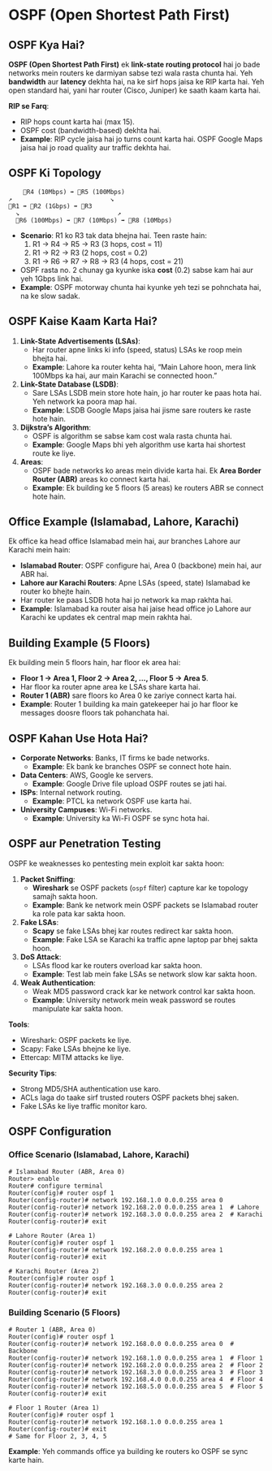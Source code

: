 # OSPF (Open Shortest Path First)

## OSPF Kya Hai?
**OSPF (Open Shortest Path First)** ek **link-state routing protocol** hai jo bade networks mein routers ke darmiyan sabse tezi wala rasta chunta hai. Yeh **bandwidth** aur **latency** dekhta hai, na ke sirf hops jaisa ke RIP karta hai. Yeh open standard hai, yani har router (Cisco, Juniper) ke saath kaam karta hai.

**RIP se Farq**:
- RIP hops count karta hai (max 15).
- OSPF cost (bandwidth-based) dekhta hai.
- **Example**: RIP cycle jaisa hai jo turns count karta hai. OSPF Google Maps jaisa hai jo road quality aur traffic dekhta hai.

## OSPF Ki Topology
```
    🔳R4 (10Mbps) ➡️ 🔳R5 (100Mbps) 
↗️                           ↘️
🔳R1 ➡️ 🔳R2 (1Gbps) ➡️ 🔳R3
  ↘️                           ↗️
  🔳R6 (100Mbps) ➡️ 🔳R7 (10Mbps) ➡️ 🔳R8 (10Mbps)
```

- **Scenario**: R1 ko R3 tak data bhejna hai. Teen raste hain:
  1. R1 → R4 → R5 → R3 (3 hops, cost = 11)
  2. R1 → R2 → R3 (2 hops, cost = 0.2)
  3. R1 → R6 → R7 → R8 → R3 (4 hops, cost = 21)
- OSPF rasta no. 2 chunay ga kyunke iska **cost** (0.2) sabse kam hai aur yeh 1Gbps link hai.
- **Example**: OSPF motorway chunta hai kyunke yeh tezi se pohnchata hai, na ke slow sadak.

## OSPF Kaise Kaam Karta Hai?
1. **Link-State Advertisements (LSAs)**:
   - Har router apne links ki info (speed, status) LSAs ke roop mein bhejta hai.
   - **Example**: Lahore ka router kehta hai, “Main Lahore hoon, mera link 100Mbps ka hai, aur main Karachi se connected hoon.”
2. **Link-State Database (LSDB)**:
   - Sare LSAs LSDB mein store hote hain, jo har router ke paas hota hai. Yeh network ka poora map hai.
   - **Example**: LSDB Google Maps jaisa hai jisme sare routers ke raste hote hain.
3. **Dijkstra’s Algorithm**:
   - OSPF is algorithm se sabse kam cost wala rasta chunta hai.
   - **Example**: Google Maps bhi yeh algorithm use karta hai shortest route ke liye.
4. **Areas**:
   - OSPF bade networks ko areas mein divide karta hai. Ek **Area Border Router (ABR)** areas ko connect karta hai.
   - **Example**: Ek building ke 5 floors (5 areas) ke routers ABR se connect hote hain.

## Office Example (Islamabad, Lahore, Karachi)
Ek office ka head office Islamabad mein hai, aur branches Lahore aur Karachi mein hain:
- **Islamabad Router**: OSPF configure hai, Area 0 (backbone) mein hai, aur ABR hai.
- **Lahore aur Karachi Routers**: Apne LSAs (speed, state) Islamabad ke router ko bhejte hain.
- Har router ke paas LSDB hota hai jo network ka map rakhta hai.
- **Example**: Islamabad ka router aisa hai jaise head office jo Lahore aur Karachi ke updates ek central map mein rakhta hai.

## Building Example (5 Floors)
Ek building mein 5 floors hain, har floor ek area hai:
- **Floor 1 → Area 1, Floor 2 → Area 2, ..., Floor 5 → Area 5**.
- Har floor ka router apne area ke LSAs share karta hai.
- **Router 1 (ABR)** sare floors ko Area 0 ke zariye connect karta hai.
- **Example**: Router 1 building ka main gatekeeper hai jo har floor ke messages doosre floors tak pohanchata hai.

## OSPF Kahan Use Hota Hai?
- **Corporate Networks**: Banks, IT firms ke bade networks.
  - **Example**: Ek bank ke branches OSPF se connect hote hain.
- **Data Centers**: AWS, Google ke servers.
  - **Example**: Google Drive file upload OSPF routes se jati hai.
- **ISPs**: Internal network routing.
  - **Example**: PTCL ka network OSPF use karta hai.
- **University Campuses**: Wi-Fi networks.
  - **Example**: University ka Wi-Fi OSPF se sync hota hai.

## OSPF aur Penetration Testing
OSPF ke weaknesses ko pentesting mein exploit kar sakta hoon:
1. **Packet Sniffing**:
   - **Wireshark** se OSPF packets (`ospf` filter) capture kar ke topology samajh sakta hoon.
   - **Example**: Bank ke network mein OSPF packets se Islamabad router ka role pata kar sakta hoon.
2. **Fake LSAs**:
   - **Scapy** se fake LSAs bhej kar routes redirect kar sakta hoon.
   - **Example**: Fake LSA se Karachi ka traffic apne laptop par bhej sakta hoon.
3. **DoS Attack**:
   - LSAs flood kar ke routers overload kar sakta hoon.
   - **Example**: Test lab mein fake LSAs se network slow kar sakta hoon.
4. **Weak Authentication**:
   - Weak MD5 password crack kar ke network control kar sakta hoon.
   - **Example**: University network mein weak password se routes manipulate kar sakta hoon.

**Tools**:
- Wireshark: OSPF packets ke liye.
- Scapy: Fake LSAs bhejne ke liye.
- Ettercap: MITM attacks ke liye.

**Security Tips**:
- Strong MD5/SHA authentication use karo.
- ACLs laga do taake sirf trusted routers OSPF packets bhej saken.
- Fake LSAs ke liye traffic monitor karo.

## OSPF Configuration
### Office Scenario (Islamabad, Lahore, Karachi)
```plaintext
# Islamabad Router (ABR, Area 0)
Router> enable
Router# configure terminal
Router(config)# router ospf 1
Router(config-router)# network 192.168.1.0 0.0.0.255 area 0
Router(config-router)# network 192.168.2.0 0.0.0.255 area 1  # Lahore
Router(config-router)# network 192.168.3.0 0.0.0.255 area 2  # Karachi
Router(config-router)# exit

# Lahore Router (Area 1)
Router(config)# router ospf 1
Router(config-router)# network 192.168.2.0 0.0.0.255 area 1
Router(config-router)# exit

# Karachi Router (Area 2)
Router(config)# router ospf 1
Router(config-router)# network 192.168.3.0 0.0.0.255 area 2
Router(config-router)# exit
```

### Building Scenario (5 Floors)
```plaintext
# Router 1 (ABR, Area 0)
Router(config)# router ospf 1
Router(config-router)# network 192.168.0.0 0.0.0.255 area 0  # Backbone
Router(config-router)# network 192.168.1.0 0.0.0.255 area 1  # Floor 1
Router(config-router)# network 192.168.2.0 0.0.0.255 area 2  # Floor 2
Router(config-router)# network 192.168.3.0 0.0.0.255 area 3  # Floor 3
Router(config-router)# network 192.168.4.0 0.0.0.255 area 4  # Floor 4
Router(config-router)# network 192.168.5.0 0.0.0.255 area 5  # Floor 5
Router(config-router)# exit

# Floor 1 Router (Area 1)
Router(config)# router ospf 1
Router(config-router)# network 192.168.1.0 0.0.0.255 area 1
Router(config-router)# exit
# Same for Floor 2, 3, 4, 5
```

**Example**: Yeh commands office ya building ke routers ko OSPF se sync karte hain.
